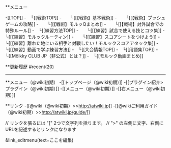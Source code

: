 **メニュー

-[[TOP]]
-　└[[戦術TOP]]
-　　└[[【戦術】基本戦術]]
-　　└[[【戦術】プッシュゲームの攻略]]
-　　└[[【戦術】モルッQまとめ]]
-　　└[[【戦術】対外試合での特殊ルール]]
-　└[[練習方法TOP]]
-　　└[[【練習】試合で使える技とコツ集]]
-　　└[[【練習】モルックルーティン]]
-　　└[[【練習】スコアシートをつけよう]]
-　　└[[【練習】離れた地にいる相手と対戦したい！モルックスコアアタック集]]
-　　└[[【練習】動画で学ぶ練習方法]]
-　└[[大会情報TOP]]
-　└[[用語集TOP]]
-　└[[Mölkky CLUB JP（非公式）とは？]]
-　└[[モルック動画まとめ]]

**更新履歴
#recent(20)

----

**メニュー（@wiki初期）
-[[トップページ（@wiki初期）]]
-[[プラグイン紹介>プラグイン（@wiki初期）]]
-[[メニュー（@wiki初期）]]
-[[右メニュー（@wiki初期）]]

**リンク
-[[@wiki（@wiki初期）>>http://atwiki.jp]]
-[[@wikiご利用ガイド（@wiki初期）>>http://atwiki.jp/guide/]]

// リンクを張るには "[" 2つで文字列を括ります。
// ">" の左側に文字、右側にURLを記述するとリンクになります




&link_editmenu(text=ここを編集)
